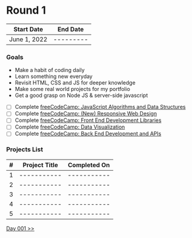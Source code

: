 # Round 1

|  Start Date  | End Date  |
| :----------: | :-------: |
| June 1, 2022 | --------- |

### Goals

- Make a habit of coding daily
- Learn something new everyday
- Revisit HTML, CSS and JS for deeper knowledge
- Make some real world projects for my portfolio
- Get a good grasp on Node JS & server-side javascript
- [ ] Complete [freeCodeCamp: JavaScript Algorithms and Data Structures](https://www.freecodecamp.org/learn/javascript-algorithms-and-data-structures)
- [ ] Complete [freeCodeCamp: (New) Responsive Web Design](https://www.freecodecamp.org/learn/2022/responsive-web-design/)
- [ ] Complete [freeCodeCamp: Front End Development Libraries](https://www.freecodecamp.org/learn/front-end-development-libraries/)
- [ ] Complete [freeCodeCamp: Data Visualization](https://www.freecodecamp.org/learn/data-visualization)
- [ ] Complete [freeCodeCamp: Back End Development and APIs](https://www.freecodecamp.org/learn/back-end-development-and-apis/)

### Projects List

|  #  | Project Title | Completed On |
| :-: | :-----------: | :----------: |
|  1  |  -----------  | -----------  |
|  2  |  -----------  | -----------  |
|  3  |  -----------  | -----------  |
|  4  |  -----------  | -----------  |
|  5  |  -----------  | -----------  |

[Day 001 >>](day001.md)
